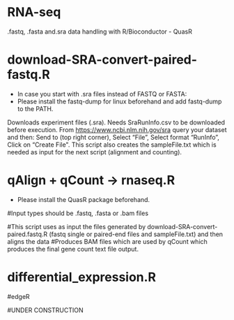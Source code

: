 # RNA-seq
.fastq, .fasta and.sra data handling with R/Bioconductor - QuasR

# download-SRA-convert-paired-fastq.R

* In case you start with .sra files instead of FASTQ or FASTA:
* Please install the fastq-dump for linux beforehand and add fastq-dump to the PATH.

Downloads experiment files (.sra).
Needs SraRunInfo.csv to be downloaded before execution.
From https://www.ncbi.nlm.nih.gov/sra query your dataset and then: Send to (top right corner), Select “File”,  Select format “RunInfo”,  Click on “Create File".
This script also creates the sampleFile.txt which is needed as input for the next script (alignment and counting).

# qAlign + qCount -> rnaseq.R
* Please install the QuasR package beforehand.

#Input types should be .fastq, .fasta or .bam files

#This script uses as input the files generated by download-SRA-convert-paired.fastq.R (fastq single or paired-end files and sampleFile.txt) and then aligns the data
#Produces BAM files which are used by qCount which produces the final gene count text file output.

# differential_expression.R
#edgeR

#UNDER CONSTRUCTION
